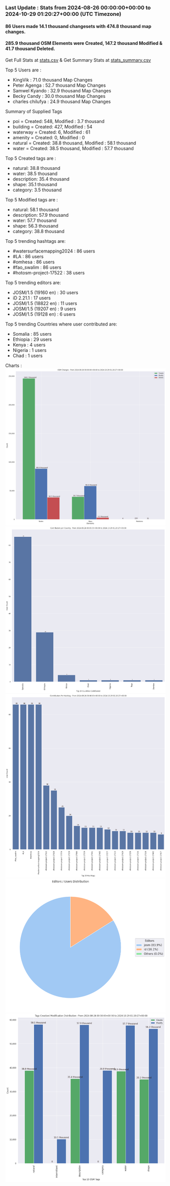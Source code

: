 ### Last Update : Stats from 2024-08-26 00:00:00+00:00 to 2024-10-29 01:20:27+00:00 (UTC Timezone)

#### 86 Users made 14.1 thousand changesets with 474.8 thousand map changes.
#### 285.9 thousand OSM Elements were Created, 147.2 thousand Modified & 41.7 thousand Deleted.
Get Full Stats at [stats.csv](/stats/watersurfacemapping/Daily/stats.csv)
 & Get Summary Stats at [stats_summary.csv](/stats/watersurfacemapping/Daily/stats_summary.csv)

Top 5 Users are : 
- KingVik : 71.0 thousand Map Changes
- Peter Agenga : 52.7 thousand Map Changes
- Samwel Kyando : 32.9 thousand Map Changes
- Becky Candy : 30.0 thousand Map Changes
- charles chilufya : 24.9 thousand Map Changes

Summary of Supplied Tags
- poi = Created: 548, Modified : 3.7 thousand
- building = Created: 427, Modified : 54
- waterway = Created: 6, Modified : 61
- amenity = Created: 0, Modified : 0
- natural = Created: 38.8 thousand, Modified : 58.1 thousand
- water = Created: 38.5 thousand, Modified : 57.7 thousand


Top 5 Created tags are :
- natural: 38.8 thousand
- water: 38.5 thousand
- description: 35.4 thousand
- shape: 35.1 thousand
- category: 3.5 thousand


Top 5 Modified tags are :
- natural: 58.1 thousand
- description: 57.9 thousand
- water: 57.7 thousand
- shape: 56.3 thousand
- category: 38.8 thousand


Top 5 trending hashtags are:
- #watersurfacemapping2024 : 86 users
- #LA : 86 users
- #omhesa : 86 users
- #fao_swalim : 86 users
- #hotosm-project-17522 : 38 users


Top 5 trending editors are:
- JOSM/1.5 (19160 en) : 30 users
- iD 2.21.1 : 17 users
- JOSM/1.5 (18822 en) : 11 users
- JOSM/1.5 (19207 en) : 9 users
- JOSM/1.5 (19128 en) : 6 users


Top 5 trending Countries where user contributed are:
- Somalia : 85 users
- Ethiopia : 29 users
- Kenya : 4 users
- Nigeria : 1 users
- Chad : 1 users


 Charts : 
![Alt text](./stats_osm_changes.png) 
![Alt text](./stats_users_per_country.png) 
![Alt text](./stats_users_per_hashtag.png) 
![Alt text](./stats_editors_pie_chart.png) 
![Alt text](./stats_tags.png) 
